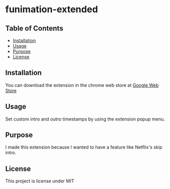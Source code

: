 # funimation-extended

  ## Table of Contents
  * [Installation](#installation)
  * [Usage](#usage)
  * [Purpose](#Purpose)
  * [License](#license)
  
  ## Installation 
  You can download the extension in the chrome web store at [Google Web Store](https://chrome.google.com/webstore/detail/funimation-extended/dgjjammnljkoaikdkchpagpklahibajf)

  ## Usage 
  Set custom intro and outro timestamps by using the extension popup menu.

  ## Purpose 
  I made this extension because I wanted to have a feature like Netflix's skip intro.

  ## License 
  This project is license under MIT
